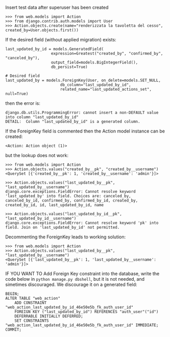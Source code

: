Insert test data after superuser has been created

```
>>> from web.models import Action
>>> from django.contrib.auth.models import User
>>> Action.objects.create(name="renderizzata la tavoletta del cesso", created_by=User.objects.first())
```

If the desired field (without applied migration) exists:

```
last_updated_by_id = models.GeneratedField(
                    expression=Greatest("created_by", "confirmed_by", "canceled_by"),
                    output_field=models.BigIntegerField(),
                    db_persist=True)

# Desired field
last_updated_by = models.ForeignKey(User, on_delete=models.SET_NULL,
                        db_column="last_updated_by_id",
                        related_name="last_updated_actions_set", null=True)
```

then the error is:

```
django.db.utils.ProgrammingError: cannot insert a non-DEFAULT value into column "last_updated_by_id"
DETAIL:  Column "last_updated_by_id" is a generated column.
```

If the ForeignKey field is commented then the Action model instance can be created:

```
<Action: Action object (1)>
```

but the lookup does not work:

```
>>> from web.models import Action
>>> Action.objects.values("created_by__pk", "created_by__username")
<QuerySet [{'created_by__pk': 1, 'created_by__username': 'admin'}]>

>>> Action.objects.values("last_updated_by__pk", "last_updated_by__username")
django.core.exceptions.FieldError: Cannot resolve keyword 'last_updated_by' into field. Choices are: canceled_by, canceled_by_id, confirmed_by, confirmed_by_id, created_by, created_by_id, id, last_updated_by_id, name

>>> Action.objects.values("last_updated_by_id__pk", "last_updated_by_id__username")
django.core.exceptions.FieldError: Cannot resolve keyword 'pk' into field. Join on 'last_updated_by_id' not permitted.
```

Decommenting the ForeignKey leads to working solution:

```
>>> from web.models import Action
>>> Action.objects.values("last_updated_by__pk", "last_updated_by__username")
<QuerySet [{'last_updated_by__pk': 1, 'last_updated_by__username': 'admin'}]>
```


IF YOU WANT TO Add Foreign Key constraint into the database, write the code below in `python manage.py dbshell`, 
but it is not needed, and simetimes discouraged. We discourage it on a generated field:

```
BEGIN;
ALTER TABLE "web_action" 
    ADD CONSTRAINT "web_action_last_updated_by_id_46e50e5b_fk_auth_user_id" 
    FOREIGN KEY ("last_updated_by_id") REFERENCES "auth_user"("id") 
    DEFERRABLE INITIALLY DEFERRED; 
    SET CONSTRAINTS "web_action_last_updated_by_id_46e50e5b_fk_auth_user_id" IMMEDIATE;
COMMIT;
```


